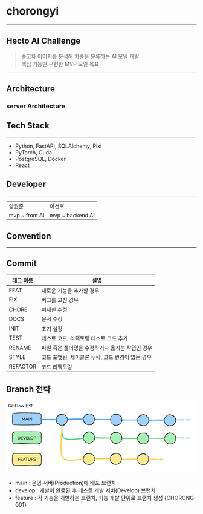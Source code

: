 # chorongyi 

---
## Hecto AI Challenge
>중고차 이미지를 분석해 차종을 분류하는 AI 모델 개발 </br>
>핵심 기능만 구현한 MVP 모델 목표

---
## Architecture
### server Architecture

[//]: # (<!-- 아키텍처 이미지 그려서 넣을 예정 -->)


## Tech Stack

---
- Python, FastAPI, SQLAlchemy, Pixi
- PyTorch, Cuda
- PostgreSQL, Docker
- React

## Developer

---

|                 |                     |
|-----------------|---------------------|
|      양원준       |       이선호         |
| mvp ~ front AI  |  mvp ~ backend AI  |


## Convention

---
## Commit

| 태그 이름  | 설명                            |
|-----------|-------------------------------|
| FEAT      | 새로운 기능을 추가할 경우                |
| FIX       | 버그를 고친 경우                     |
| CHORE     | 미세한 수정                        |
| DOCS      | 문서 수정                         |
| INIT      | 초기 설정                         |
| TEST      | 테스트 코드, 리팩토링 테스트 코드 추가        |
| RENAME    | 파일 혹은 폴더명을 수정하거나 옮기는 작업인 경우   |
| STYLE     | 코드 포맷팅, 세미콜론 누락, 코드 변경이 없는 경우 |
| REFACTOR  | 코드 리팩토링                       |

## Branch 전략

![Git Flow](https://raw.githubusercontent.com/yumyumpot/chorongyi/main/ai/docs/chorong.png)

- main : 운영 서버(Production)에 배포 브랜치
- develop : 개발이 완료된 후 테스트 개발 서버(Develop) 브랜치
- feature : 각 기능을 개발하는 브랜치, 기능 개발 단위로 브랜치 생성 {CHORONG-001}
